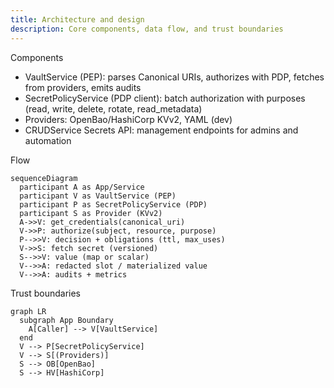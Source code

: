 ```yaml
---
title: Architecture and design
description: Core components, data flow, and trust boundaries
---
```


Components

- VaultService (PEP): parses Canonical URIs, authorizes with PDP, fetches from providers, emits audits
- SecretPolicyService (PDP client): batch authorization with purposes (read, write, delete, rotate, read_metadata)
- Providers: OpenBao/HashiCorp KVv2, YAML (dev)
- CRUDService Secrets API: management endpoints for admins and automation

Flow

```mermaid
sequenceDiagram
  participant A as App/Service
  participant V as VaultService (PEP)
  participant P as SecretPolicyService (PDP)
  participant S as Provider (KVv2)
  A->>V: get_credentials(canonical_uri)
  V->>P: authorize(subject, resource, purpose)
  P-->>V: decision + obligations (ttl, max_uses)
  V->>S: fetch secret (versioned)
  S-->>V: value (map or scalar)
  V-->>A: redacted slot / materialized value
  V-->>A: audits + metrics
```

Trust boundaries

```mermaid
graph LR
  subgraph App Boundary
    A[Caller] --> V[VaultService]
  end
  V --> P[SecretPolicyService]
  V --> S[(Providers)]
  S --> OB[OpenBao]
  S --> HV[HashiCorp]
```


